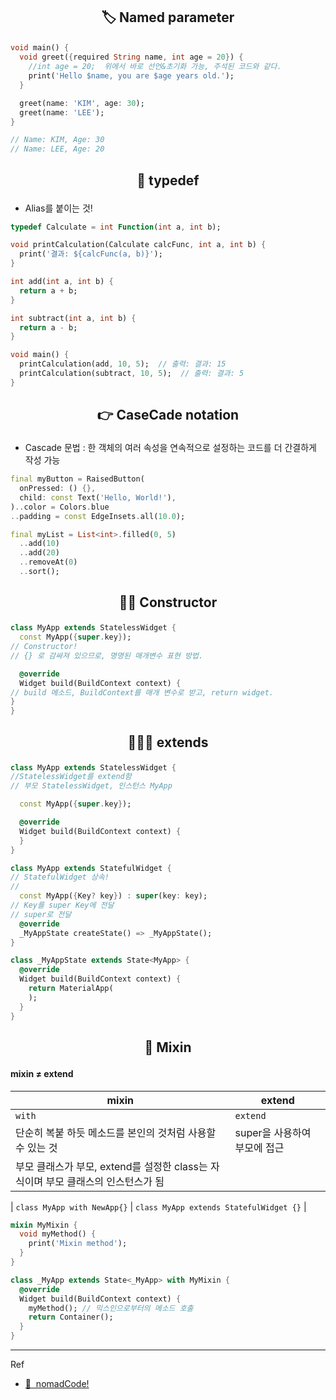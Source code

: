 ## <p align="center">🏷️ Named parameter

```dart
void main() {
  void greet({required String name, int age = 20}) {
    //int age = 20;  위에서 바로 선언&초기화 가능, 주석된 코드와 같다.
    print('Hello $name, you are $age years old.');
  }

  greet(name: 'KIM', age: 30);
  greet(name: 'LEE');
}

// Name: KIM, Age: 30
// Name: LEE, Age: 20
```

## <p align="center">📛 typedef

- Alias를 붙이는 것!

```dart
typedef Calculate = int Function(int a, int b);

void printCalculation(Calculate calcFunc, int a, int b) {
  print('결과: ${calcFunc(a, b)}');
}

int add(int a, int b) {
  return a + b;
}

int subtract(int a, int b) {
  return a - b;
}

void main() {
  printCalculation(add, 10, 5);  // 출력: 결과: 15
  printCalculation(subtract, 10, 5);  // 출력: 결과: 5
}

```

## <p align="center">👉 CaseCade notation

- Cascade 문법 : 한 객체의 여러 속성을 연속적으로 설정하는 코드를 더 간결하게 작성 가능

```dart
final myButton = RaisedButton(
  onPressed: () {},
  child: const Text('Hello, World!'),
)..color = Colors.blue
..padding = const EdgeInsets.all(10.0);
```

```dart
final myList = List<int>.filled(0, 5)
  ..add(10)
  ..add(20)
  ..removeAt(0)
  ..sort();
```

## <p align="center">👷‍♂️ Constructor

```dart
class MyApp extends StatelessWidget {
  const MyApp({super.key});
// Constructor!
// {} 로 감싸져 있으므로, 명명된 매개변수 표현 방법.

  @override
  Widget build(BuildContext context) {
// build 메소드, BuildContext를 매개 변수로 받고, return widget.
}
}
```

## <p align="center">👨‍👩‍👧 extends

```dart
class MyApp extends StatelessWidget {
//StatelessWidget를 extend함
// 부모 StatelessWidget, 인스턴스 MyApp

  const MyApp({super.key});

  @override
  Widget build(BuildContext context) {
  }
}
```

```dart
class MyApp extends StatefulWidget {
// StatefulWidget 상속!
//
  const MyApp({Key? key}) : super(key: key);
// Key를 super Key에 전달
// super로 전달
  @override
  _MyAppState createState() => _MyAppState();
}

class _MyAppState extends State<MyApp> {
  @override
  Widget build(BuildContext context) {
    return MaterialApp(
    );
  }
}

```

## <p align="center">🎨 Mixin

#### mixin ≠ extend

| mixin                                                                            | extend                       |
| -------------------------------------------------------------------------------- | ---------------------------- |
| `with`                                                                           | `extend`                     |
| 단순히 복붙 하듯 메소드를 본인의 것처럼 사용할 수 있는 것                        | super을 사용하여 부모에 접근 |
| 부모 클래스가 부모, extend를 설정한 class는 자식이며 부모 클래스의 인스턴스가 됨 |

| `class MyApp with NewApp{}` | `class MyApp extends StatefulWidget {}` |

```dart
mixin MyMixin {
  void myMethod() {
    print('Mixin method');
  }
}

class _MyApp extends State<_MyApp> with MyMixin {
  @override
  Widget build(BuildContext context) {
    myMethod(); // 믹스인으로부터의 메소드 호출
    return Container();
  }
}
```

---

Ref

- [📎  nomadCode!](https://nomadcoders.co/dart-for-beginners)
